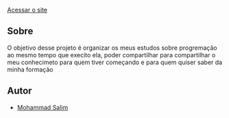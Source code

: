 <a href="https://estudos-de-programacao.netlify.app">Acessar o site</a>


## Sobre
O objetivo desse projeto é organizar os meus estudos sobre progremação ao mesmo tempo que execito ela, poder compartilhar para compartilhar o meu conhecimeto para quem tiver começando e para quem quiser saber da minha formação

## Autor
- [Mohammad Salim](https://www.linkedin.com/in/mohammad-salim-197481320/?originalSubdomain=br)

